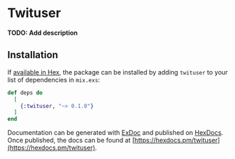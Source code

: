 # Twituser

**TODO: Add description**

## Installation

If [available in Hex](https://hex.pm/docs/publish), the package can be installed
by adding `twituser` to your list of dependencies in `mix.exs`:

```elixir
def deps do
  [
    {:twituser, "~> 0.1.0"}
  ]
end
```

Documentation can be generated with [ExDoc](https://github.com/elixir-lang/ex_doc)
and published on [HexDocs](https://hexdocs.pm). Once published, the docs can
be found at [https://hexdocs.pm/twituser](https://hexdocs.pm/twituser).

